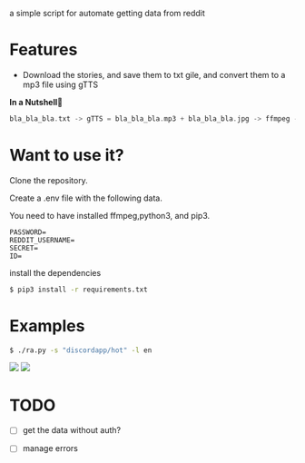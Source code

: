 a simple script for automate getting data from reddit 

<h1>Features</h1>

- Download the stories, and save them to txt gile, and convert them to a mp3 file using gTTS

**In a Nutshell🥜**
```rs
bla_bla_bla.txt -> gTTS = bla_bla_bla.mp3 + bla_bla_bla.jpg -> ffmpeg -> bla_bla_bla.mp4
```

<h1>Want to use it?</h1>

Clone the repository.

Create a .env file with the following data.

You need to have installed ffmpeg,python3, and pip3.

```
PASSWORD=
REDDIT_USERNAME=
SECRET=
ID=
```

install the dependencies

```bash
$ pip3 install -r requirements.txt
```

<h1>Examples</h1>

```bash
$ ./ra.py -s "discordapp/hot" -l en
```

<img src="https://media.discordapp.net/attachments/786759600245309460/928214984771657788/unknown.png?width=631&height=432">


<img src="https://media.discordapp.net/attachments/786759600245309460/928217146654334976/unknown.png?width=223&height=432">

<h1>TODO</h1>

- [ ] get the data without auth?

- [ ] manage errors




